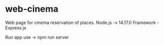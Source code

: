 # web-cinema
Web page for cinema reservation of places.
Node.js -v 14.17.0
Framework - Express.js

Run app use -> npm run server